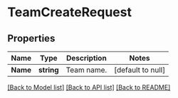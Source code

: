 # TeamCreateRequest

## Properties
Name | Type | Description | Notes
------------ | ------------- | ------------- | -------------
**Name** | **string** | Team name. | [default to null]

[[Back to Model list]](../README.md#documentation-for-models) [[Back to API list]](../README.md#documentation-for-api-endpoints) [[Back to README]](../README.md)


